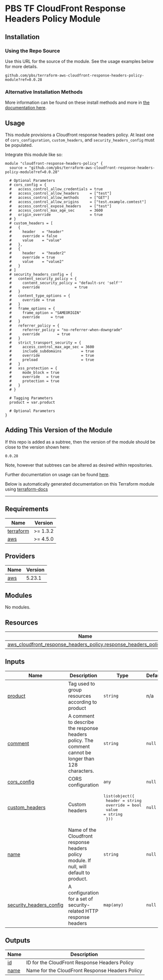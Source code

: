 # PBS TF CloudFront Response Headers Policy Module

## Installation

### Using the Repo Source

Use this URL for the source of the module. See the usage examples below for more details.

```hcl
github.com/pbs/terraform-aws-cloudfront-response-headers-policy-module?ref=0.0.28
```

### Alternative Installation Methods

More information can be found on these install methods and more in [the documentation here](./docs/general/install).

## Usage

This module provisions a Cloudfront response headers policy. At least one of `cors_configuration`, `custom_headers`, and `security_headers_config` must be populated.

Integrate this module like so:

```hcl
module "cloudfront-response-headers-policy" {
  source = "github.com/pbs/terraform-aws-cloudfront-response-headers-policy-module?ref=0.0.28"

  # Optional Parameters
  # cors_config = {
  #   access_control_allow_credentials = true
  #   access_control_allow_headers     = ["test"]
  #   access_control_allow_methods     = ["GET"]
  #   access_control_allow_origins     = ["test.example.comtest"]
  #   access_control_expose_headers    = ["test"]
  #   access_control_max_age_sec       = 3600
  #   origin_override                  = true
  # }
  # custom_headers = [
  #   {
  #     header   = "header"
  #     override = false
  #     value    = "value"
  #   },
  #   {
  #     header   = "header2"
  #     override = true
  #     value    = "value2"
  #   }
  # ]
  # security_headers_config = {
  #   content_security_policy = {
  #     content_security_policy = "default-src 'self'"
  #     override                = true
  #   }
  #   content_type_options = {
  #     override = true
  #   }
  #   frame_options = {
  #     frame_option = "SAMEORIGIN"
  #     override     = true
  #   }
  #   referrer_policy = {
  #     referrer_policy = "no-referrer-when-downgrade"
  #     override        = true
  #   }
  #   strict_transport_security = {
  #     access_control_max_age_sec = 3600
  #     include_subdomains         = true
  #     override                   = true
  #     preload                    = true
  #   }
  #   xss_protection = {
  #     mode_block = true
  #     override   = true
  #     protection = true
  #   }
  # }

  # Tagging Parameters
  product = var.product

  # Optional Parameters
}
```

## Adding This Version of the Module

If this repo is added as a subtree, then the version of the module should be close to the version shown here:

`0.0.28`

Note, however that subtrees can be altered as desired within repositories.

Further documentation on usage can be found [here](./docs).

Below is automatically generated documentation on this Terraform module using [terraform-docs][terraform-docs]

---

[terraform-docs]: https://github.com/terraform-docs/terraform-docs

## Requirements

| Name | Version |
|------|---------|
| <a name="requirement_terraform"></a> [terraform](#requirement\_terraform) | >= 1.3.2 |
| <a name="requirement_aws"></a> [aws](#requirement\_aws) | >= 4.5.0 |

## Providers

| Name | Version |
|------|---------|
| <a name="provider_aws"></a> [aws](#provider\_aws) | 5.23.1 |

## Modules

No modules.

## Resources

| Name | Type |
|------|------|
| [aws_cloudfront_response_headers_policy.response_headers_policy](https://registry.terraform.io/providers/hashicorp/aws/latest/docs/resources/cloudfront_response_headers_policy) | resource |

## Inputs

| Name | Description | Type | Default | Required |
|------|-------------|------|---------|:--------:|
| <a name="input_product"></a> [product](#input\_product) | Tag used to group resources according to product | `string` | n/a | yes |
| <a name="input_comment"></a> [comment](#input\_comment) | A comment to describe the response headers policy. The comment cannot be longer than 128 characters. | `string` | `null` | no |
| <a name="input_cors_config"></a> [cors\_config](#input\_cors\_config) | CORS configuration | `any` | `null` | no |
| <a name="input_custom_headers"></a> [custom\_headers](#input\_custom\_headers) | Custom headers | <pre>list(object({<br>    header   = string<br>    override = bool<br>    value    = string<br>  }))</pre> | `null` | no |
| <a name="input_name"></a> [name](#input\_name) | Name of the Cloudfront response headers policy module. If null, will default to product. | `string` | `null` | no |
| <a name="input_security_headers_config"></a> [security\_headers\_config](#input\_security\_headers\_config) | A configuration for a set of security-related HTTP response headers | `map(any)` | `null` | no |

## Outputs

| Name | Description |
|------|-------------|
| <a name="output_id"></a> [id](#output\_id) | ID for the CloudFront Response Headers Policy |
| <a name="output_name"></a> [name](#output\_name) | Name for the CloudFront Response Headers Policy |
